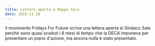 ```yaml
---
title: Lettera aperta a Beppe Sala
date: 2019-11-19
---
```


Il movimento Fridays For Future scrive una lettera aperta al Sindaco Sala perchè sono quasi scaduti i 6 mesi di tempo che la DECA imponeva per presentare un piano d'azione, ma ancora nulla è stato presentato.